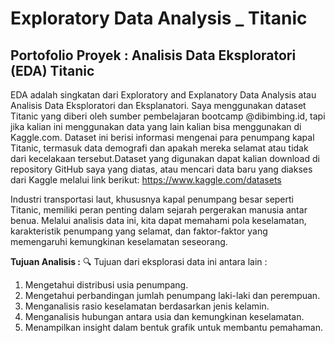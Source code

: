 # Exploratory Data Analysis _ Titanic

## Portofolio Proyek : Analisis Data Eksploratori (EDA) Titanic
EDA adalah singkatan dari Exploratory and Explanatory Data Analysis atau Analisis Data Eksploratori dan Eksplanatori. Saya menggunakan dataset Titanic yang diberi oleh sumber pembelajaran bootcamp @dibimbing.id, tapi jika kalian ini menggunakan data yang lain kalian bisa menggunakan di Kaggle.com. Dataset ini berisi informasi mengenai para penumpang kapal Titanic, termasuk data demografi dan apakah mereka selamat atau tidak dari kecelakaan tersebut.Dataset yang digunakan dapat kalian download di repository GitHub saya yang diatas, atau mencari data baru yang diakses dari Kaggle melalui link berikut:
https://www.kaggle.com/datasets 

Industri transportasi laut, khususnya kapal penumpang besar seperti Titanic, memiliki peran penting dalam sejarah pergerakan manusia antar benua. Melalui analisis data ini, kita dapat memahami pola keselamatan, karakteristik penumpang yang selamat, dan faktor-faktor yang memengaruhi kemungkinan keselamatan seseorang.

**Tujuan Analisis :**
🔍 Tujuan dari eksplorasi data ini antara lain :
1. Mengetahui distribusi usia penumpang.
2. Mengetahui perbandingan jumlah penumpang laki-laki dan perempuan.
3. Menganalisis rasio keselamatan berdasarkan jenis kelamin.
4. Menganalisis hubungan antara usia dan kemungkinan keselamatan.
5. Menampilkan insight dalam bentuk grafik untuk membantu pemahaman.



